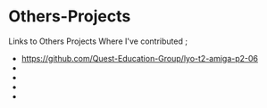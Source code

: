 # Others-Projects
Links to Others Projects Where I've contributed ;
- https://github.com/Quest-Education-Group/lyo-t2-amiga-p2-06
- 
- 
- 
- 
